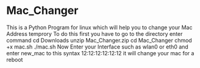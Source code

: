 # Mac_Changer
This is a Python Program for linux which will help you to change your Mac Address temprory
To do this first you have to go to the directory enter command
cd Downloads
unzip Mac_Changer.zip
cd Mac_Changer
chmod +x mac.sh
./mac.sh
Now Enter your Interface such as wlan0 or eth0
and enter new_mac to this syntax 12:12:12:12:12:12
it will change your mac for a reboot

